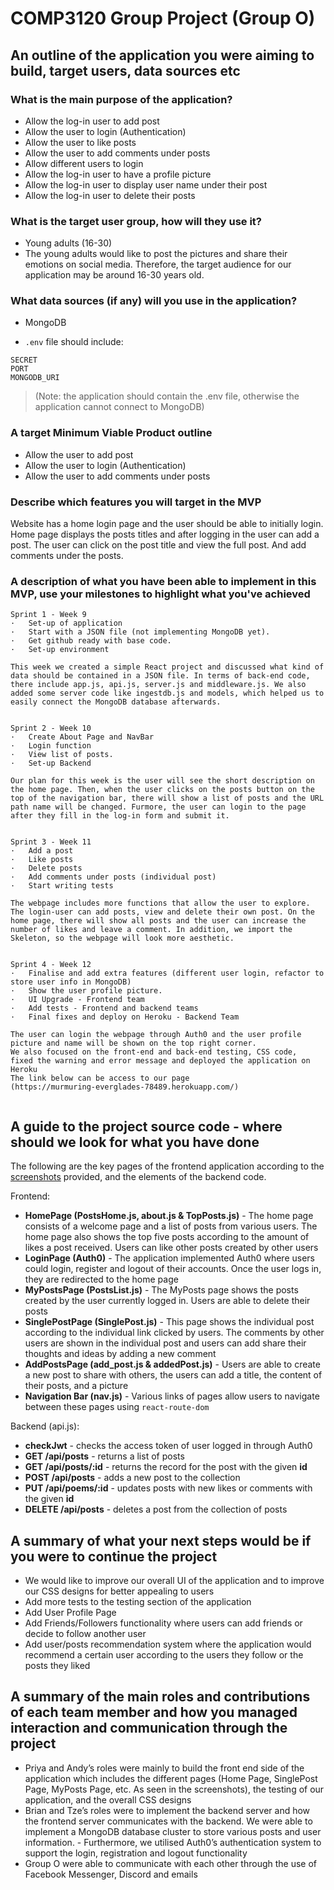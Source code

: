 # COMP3120 Group Project (Group O)

## An outline of the application you were aiming to build, target users, data sources etc
### What is the main purpose of the application?

- Allow the log-in user to add post
- Allow the user to login (Authentication) 
- Allow the user to like posts
- Allow the user to add comments under posts
- Allow different users to login
- Allow the log-in user to have a profile picture
- Allow the log-in user to display user name under their post
- Allow the log-in user to delete their posts
 
### What is the target user group, how will they use it?

- Young adults (16-30)
- The young adults would like to post the pictures and share their emotions on social media. Therefore, the target audience for our application may be around 16-30 years old.
 
### What data sources (if any) will you use in the application? 

- MongoDB
 
- `.env` file should include:
 ```
SECRET
PORT
MONGODB_URI
 ```
> (Note: the application should contain the .env file, otherwise the application cannot connect to MongoDB)
 
### A target Minimum Viable Product outline

- Allow the user to add post
- Allow the user to login (Authentication) 
- Allow the user to add comments under posts
 
### Describe which features you will target in the MVP

Website has a home login page and the user should be able to initially login. Home page displays the posts titles and after logging in the user can add a post. The user can click on the post title and view the full post. And add comments under the posts.
 
### A description of what you have been able to implement in this MVP, use your milestones to highlight what you've achieved

```
Sprint 1 - Week 9
·   Set-up of application
·   Start with a JSON file (not implementing MongoDB yet). 
·   Get github ready with base code. 
·   Set-up environment

This week we created a simple React project and discussed what kind of data should be contained in a JSON file. In terms of back-end code, there include app.js, api.js, server.js and middleware.js. We also added some server code like ingestdb.js and models, which helped us to easily connect the MongoDB database afterwards.


Sprint 2 - Week 10
·   Create About Page and NavBar
·   Login function
·   View list of posts.
·   Set-up Backend

Our plan for this week is the user will see the short description on the home page. Then, when the user clicks on the posts button on the top of the navigation bar, there will show a list of posts and the URL path name will be changed. Furmore, the user can login to the page after they fill in the log-in form and submit it.


Sprint 3 - Week 11
·   Add a post
·   Like posts 
·   Delete posts
·   Add comments under posts (individual post)
·   Start writing tests

The webpage includes more functions that allow the user to explore. The login-user can add posts, view and delete their own post. On the home page, there will show all posts and the user can increase the number of likes and leave a comment. In addition, we import the Skeleton, so the webpage will look more aesthetic.


Sprint 4 - Week 12
·   Finalise and add extra features (different user login, refactor to store user info in MongoDB)
·   Show the user profile picture.
·   UI Upgrade - Frontend team
·   Add tests - Frontend and backend teams
·   Final fixes and deploy on Heroku - Backend Team

The user can login the webpage through Auth0 and the user profile picture and name will be shown on the top right corner. 
We also focused on the front-end and back-end testing, CSS code,  fixed the warning and error message and deployed the application on Heroku 
The link below can be access to our page
(https://murmuring-everglades-78489.herokuapp.com/)
 
```
 
## A guide to the project source code - where should we look for what you have done
The following are the key pages of the frontend application according to the [screenshots](https://github.com/MQCOMP3120-2021/group-web-project-group-o/tree/main/Screenshots) provided, and the elements of the backend code.

Frontend:
- **HomePage  (PostsHome.js,  about.js & TopPosts.js)** - The home page consists of a welcome page and a list of posts from various users. The home page also shows the top five posts according to the amount of likes a post received. Users can like other posts created by other users
- **LoginPage  (Auth0)** - The application implemented Auth0 where users could login, register and logout of their accounts. Once the user logs in, they are redirected to the home page
- **MyPostsPage  (PostsList.js)** - The MyPosts page shows the posts created by the user currently logged in. Users are able to delete their posts
- **SinglePostPage  (SinglePost.js)** - This page shows the individual post according to the individual link clicked by users. The comments by other users are shown in the individual post and users can add share their thoughts and ideas by adding a new comment
- **AddPostsPage  (add_post.js & addedPost.js)** - Users are able to create a new post to share with others, the users can add a title, the content of their posts, and a picture 
- **Navigation Bar (nav.js)** - Various links of pages allow users to navigate between these pages using `react-route-dom`
 
Backend (api.js): 
- **checkJwt** - checks the access token of user logged in through Auth0
- **GET /api/posts** - returns a list of posts
- **GET /api/posts/:id** - returns the record for the post with the given **id**
- **POST /api/posts** - adds a new post to the collection
- **PUT /api/poems/:id** - updates posts with new likes or comments with the given **id**
- **DELETE /api/posts** - deletes a post from the collection of posts
 
## A summary of what your next steps would be if you were to continue the project
- We would like to improve our overall UI of the application and to improve our CSS designs for better appealing to users
- Add more tests to the testing section of the application
- Add User Profile Page
- Add Friends/Followers functionality where users can add friends or decide to follow another user
- Add user/posts recommendation system where the application would recommend a certain user according to the users they follow or the posts they liked
 
## A summary of the main roles and contributions of each team member and how you managed interaction and communication through the project
- Priya and Andy’s roles were mainly to build the front end side of the application which includes the different pages (Home Page, SinglePost Page, MyPosts Page, etc. As seen in the screenshots), the testing of our application, and the overall CSS designs 
- Brian and Tze’s roles were to implement the backend server and how the frontend server communicates with the backend. We were able to implement a MongoDB database cluster to store various posts and user information. - Furthermore, we utilised Auth0’s authentication system to support the login, registration and logout functionality
- Group O were able to communicate with each other through the use of Facebook Messenger, Discord and emails
